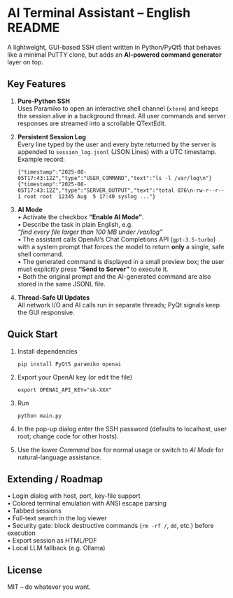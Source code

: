 AI Terminal Assistant – English README
=====================================

A lightweight, GUI-based SSH client written in Python/PyQt5 that behaves like a minimal PuTTY clone, but adds an **AI-powered command generator** layer on top.

Key Features
------------
1. **Pure-Python SSH**  
   Uses Paramiko to open an interactive shell channel (`xterm`) and keeps the session alive in a background thread. All user commands and server responses are streamed into a scrollable QTextEdit.

2. **Persistent Session Log**  
   Every line typed by the user and every byte returned by the server is appended to `session_log.jsonl` (JSON Lines) with a UTC timestamp.  
   Example record:  
   ```
   {"timestamp":"2025-08-05T17:43:12Z","type":"USER_COMMAND","text":"ls -l /var/log\n"}
   {"timestamp":"2025-08-05T17:43:12Z","type":"SERVER_OUTPUT","text":"total 876\n-rw-r--r-- 1 root root  12345 Aug  5 17:40 syslog ..."}
   ```

3. **AI Mode**  
   • Activate the checkbox **“Enable AI Mode”**.  
   • Describe the task in plain English, e.g.  
     *“find every file larger than 100 MB under /var/log”*  
   • The assistant calls OpenAI’s Chat Completions API (`gpt-3.5-turbo`) with a system prompt that forces the model to return **only** a single, safe shell command.  
   • The generated command is displayed in a small preview box; the user must explicitly press **“Send to Server”** to execute it.  
   • Both the original prompt and the AI-generated command are also stored in the same JSONL file.

4. **Thread-Safe UI Updates**  
   All network I/O and AI calls run in separate threads; PyQt signals keep the GUI responsive.

Quick Start
-----------
1. Install dependencies  
   ```
   pip install PyQt5 paramiko openai
   ```

2. Export your OpenAI key (or edit the file)  
   ```
   export OPENAI_API_KEY="sk-XXX"
   ```

3. Run  
   ```
   python main.py
   ```

4. In the pop-up dialog enter the SSH password (defaults to localhost, user root; change code for other hosts).

5. Use the lower *Command* box for normal usage or switch to *AI Mode* for natural-language assistance.

Extending / Roadmap
-------------------
• Login dialog with host, port, key-file support  
• Colored terminal emulation with ANSI escape parsing  
• Tabbed sessions  
• Full-text search in the log viewer  
• Security gate: block destructive commands (`rm -rf /`, `dd`, etc.) before execution  
• Export session as HTML/PDF  
• Local LLM fallback (e.g. Ollama)

License
-------
MIT – do whatever you want.
